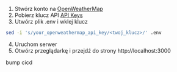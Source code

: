 1. Stwórz konto na [OpenWeatherMap](https://home.openweathermap.org/)
2. Pobierz klucz API [API Keys](https://home.openweathermap.org/api_keys)
3. Utwórz plik .env i wklej klucz

```bash
sed -i 's/your_openweathermap_api_key/<twoj_klucz>/' .env
```
4. Uruchom serwer
5. Otwórz przeglądarkę i przejdź do strony http://localhost:3000



bump cicd
